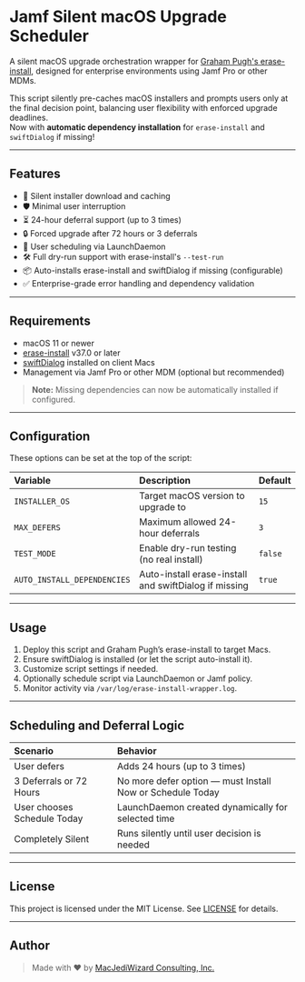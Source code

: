 # Jamf Silent macOS Upgrade Scheduler

A silent macOS upgrade orchestration wrapper for [Graham Pugh's erase-install](https://github.com/grahampugh/erase-install), designed for enterprise environments using Jamf Pro or other MDMs.

This script silently pre-caches macOS installers and prompts users only at the final decision point, balancing user flexibility with enforced upgrade deadlines.  
Now with **automatic dependency installation** for `erase-install` and `swiftDialog` if missing!

---

## Features

- 🚀 Silent installer download and caching
- 🛡 Minimal user interruption
- ⏳ 24-hour deferral support (up to 3 times)
- 🔒 Forced upgrade after 72 hours or 3 deferrals
- 📅 User scheduling via LaunchDaemon
- 🛠 Full dry-run support with erase-install's `--test-run`
- 📦 Auto-installs erase-install and swiftDialog if missing (configurable)
- ✅ Enterprise-grade error handling and dependency validation

---

## Requirements

- macOS 11 or newer
- [erase-install](https://github.com/grahampugh/erase-install) v37.0 or later
- [swiftDialog](https://github.com/bartreardon/swiftDialog) installed on client Macs
- Management via Jamf Pro or other MDM (optional but recommended)

> **Note:** Missing dependencies can now be automatically installed if configured.

---

## Configuration

These options can be set at the top of the script:

| Variable | Description | Default |
|:---------|:------------|:--------|
| `INSTALLER_OS` | Target macOS version to upgrade to | `15` |
| `MAX_DEFERS` | Maximum allowed 24-hour deferrals | `3` |
| `TEST_MODE` | Enable dry-run testing (no real install) | `false` |
| `AUTO_INSTALL_DEPENDENCIES` | Auto-install erase-install and swiftDialog if missing | `true` |

---

## Usage

1. Deploy this script and Graham Pugh’s erase-install to target Macs.
2. Ensure swiftDialog is installed (or let the script auto-install it).
3. Customize script settings if needed.
4. Optionally schedule script via LaunchDaemon or Jamf policy.
5. Monitor activity via `/var/log/erase-install-wrapper.log`.

---

## Scheduling and Deferral Logic

| Scenario | Behavior |
|:---------|:---------|
| User defers | Adds 24 hours (up to 3 times) |
| 3 Deferrals or 72 Hours | No more defer option — must Install Now or Schedule Today |
| User chooses Schedule Today | LaunchDaemon created dynamically for selected time |
| Completely Silent | Runs silently until user decision is needed |

---

## License

This project is licensed under the MIT License. See [LICENSE](./LICENSE) for details.

---

## Author

> Made with ❤️ by [MacJediWizard Consulting, Inc.](https://macjediwizard.com)